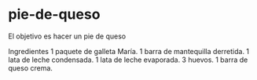 # pie-de-queso
El objetivo es hacer un pie de queso 

Ingredientes
1 paquete de galleta María.
1 barra de mantequilla derretida.
1 lata de leche condensada.
1 lata de leche evaporada.
3 huevos.
1 barra de queso crema.
